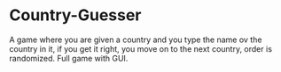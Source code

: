 # Country-Guesser
A game where you are given a country and you type the name ov the country in it, if you get it right, you move on to the next country, order is randomized. Full game with GUI.
